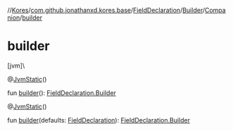 //[Kores](../../../../../index.md)/[com.github.jonathanxd.kores.base](../../../index.md)/[FieldDeclaration](../../index.md)/[Builder](../index.md)/[Companion](index.md)/[builder](builder.md)

# builder

[jvm]\

@[JvmStatic](https://kotlinlang.org/api/latest/jvm/stdlib/kotlin.jvm/-jvm-static/index.html)()

fun [builder](builder.md)(): [FieldDeclaration.Builder](../index.md)

@[JvmStatic](https://kotlinlang.org/api/latest/jvm/stdlib/kotlin.jvm/-jvm-static/index.html)()

fun [builder](builder.md)(defaults: [FieldDeclaration](../../index.md)): [FieldDeclaration.Builder](../index.md)
